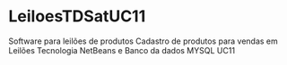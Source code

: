 # LeiloesTDSatUC11
Software para leilões de produtos
Cadastro de produtos para vendas em Leilões
Tecnologia NetBeans e Banco da dados MYSQL
UC11
